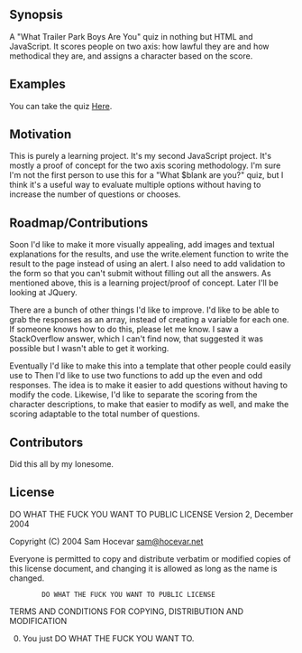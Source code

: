 ## Synopsis

A "What Trailer Park Boys Are You" quiz in nothing but HTML and JavaScript. It scores people on two axis: how lawful they are and how methodical they are, and assigns a character based on the score.

## Examples

You can take the quiz [Here](http://technoccult.net/wp-content/uploads/TPBQuiz/).

## Motivation

This is purely a learning project. It's my second JavaScript project. It's mostly a proof of concept for the two axis scoring methodology. I'm sure I'm not the first person to use this for a "What $blank are you?" quiz, but I think it's a useful way to evaluate multiple options without having to increase the number of questions or chooses.

## Roadmap/Contributions

Soon I'd like to make it more visually appealing, add images and textual explanations for the results, and use the write.element function to write the result to the page instead of using an alert. I also need to add validation to the form so that you can't submit without filling out all the answers. As mentioned above, this is a learning project/proof of concept. Later I'll be looking at JQuery.

There are a bunch of other things I'd like to improve. I'd like to be able to grab the responses as an array, instead of creating a variable for each one. If someone knows how to do this, please let me know. I saw a StackOverflow answer, which I can't find now, that suggested it was possible but I wasn't able to get it working.

Eventually I'd like to make this into a template that other people could easily use to  Then I'd like to use two functions to add up the even and odd responses. The idea is to make it easier to add questions without having to modify the code. Likewise, I'd like to separate the scoring from the character descriptions, to make that easier to modify as well, and make the scoring adaptable to the total number of questions.

## Contributors

Did this all by my lonesome.

## License

 DO WHAT THE FUCK YOU WANT TO PUBLIC LICENSE 
                    Version 2, December 2004 

 Copyright (C) 2004 Sam Hocevar <sam@hocevar.net> 

 Everyone is permitted to copy and distribute verbatim or modified 
 copies of this license document, and changing it is allowed as long 
 as the name is changed. 

            DO WHAT THE FUCK YOU WANT TO PUBLIC LICENSE 
   TERMS AND CONDITIONS FOR COPYING, DISTRIBUTION AND MODIFICATION 

  0. You just DO WHAT THE FUCK YOU WANT TO.